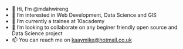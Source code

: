 - 👋 Hi, I’m @mdahwireng
- 👀 I’m interested in Web Development, Data Science and GIS
- 🌱 I’m currently a trainee at 10academy
- 💞️ I’m looking to collaborate on any beginer friendly open source and Data Science project
- 📫 You can reach me on kaaymike@hotmail.co.uk

<!---
mdahwireng/mdahwireng is a ✨ special ✨ repository because its `README.md` (this file) appears on your GitHub profile.
You can click the Preview link to take a look at your changes.
--->
